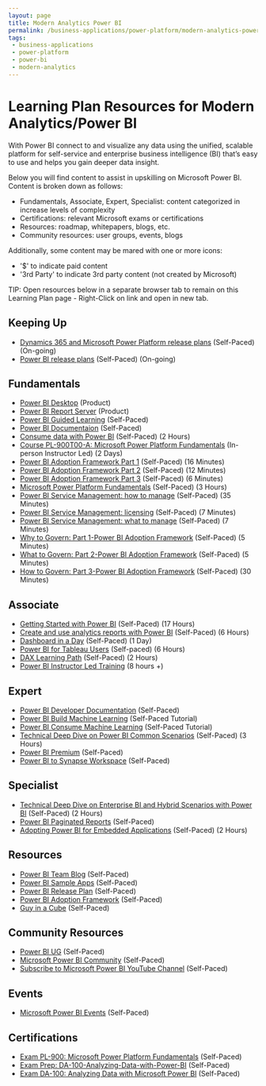 ```yaml
---
layout: page
title: Modern Analytics Power BI
permalink: /business-applications/power-platform/modern-analytics-power-bi
tags:
 - business-applications
 - power-platform
 - power-bi
 - modern-analytics
---
```


# Learning Plan Resources for Modern Analytics/Power BI

With Power BI connect to and visualize any data using the unified, scalable platform for self-service and enterprise business intelligence (BI) that’s easy to use and helps you gain deeper data insight.

Below you will find content to assist in upskilling on Microsoft Power BI. Content is broken down as follows:

* Fundamentals, Associate, Expert, Specialist: content categorized in increase levels of complexity
* Certifications: relevant Microsoft exams or certifications
* Resources: roadmap, whitepapers, blogs, etc.
* Community resources: user groups, events, blogs

Additionally, some content may be mared with one or more icons:

* '$' to indicate paid content
* '3rd Party' to indicate 3rd party content (not created by Microsoft)

TIP:  Open resources below in a separate browser tab to remain on this Learning Plan page - Right-Click on link and open in new tab.

## Keeping Up

* [Dynamics 365 and Microsoft Power Platform release plans](https://docs.microsoft.com/en-us/dynamics365/release-plans/) (Self-Paced) (On-going)
* [Power BI release plans](https://community.powerbi.com/t5/Data-Stories-Gallery/Power-BI-Release-Plan/m-p/930557) (Self-Paced) (On-going)

## Fundamentals

* [Power BI Desktop](https://powerbi.microsoft.com/en-us/desktop/) (Product)
* [Power BI Report Server](https://powerbi.microsoft.com/en-us/report-server/) (Product)
* [Power BI Guided Learning](https://docs.microsoft.com/en-us/power-bi/guided-learning/) (Self-Paced)
* [Power BI Documentaion](https://docs.microsoft.com/en-us/power-bi/) (Self-Paced)
* [Consume data with Power BI](https://docs.microsoft.com/en-us/learn/paths/consume-data-with-power-bi/) (Self-Paced) (2 Hours)
* [Course PL-900T00-A: Microsoft Power Platform Fundamentals](https://docs.microsoft.com/en-us/learn/certifications/courses/pl-900t00) (In-person Instructor Led) (2 Days)
* [Power BI Adoption Framework Part 1](https://www.youtube.com/watch?v=e7Nb-XmrOfY&list=PL1N57mwBHtN0UZbEgLHtA1yxqPlae3B90&index=2&t=0s) (Self-Paced) (16 Minutes)
* [Power BI Adoption Framework Part 2](https://www.youtube.com/watch?v=N6m0XxA_m5c&list=PL1N57mwBHtN0UZbEgLHtA1yxqPlae3B90&index=3&t=0s) (Self-Paced) (12 Minutes)
* [Power BI Adoption Framework Part 3](https://www.youtube.com/watch?v=CNq__EBhUCM&list=PL1N57mwBHtN0UZbEgLHtA1yxqPlae3B90&index=4&t=0s) (Self-Paced) (6 Minutes)
* [Microsoft Power Platform Fundamentals](https://docs.microsoft.com/en-us/learn/paths/power-plat-fundamentals/) (Self-Paced) (3 Hours)
* [Power BI Service Management: how to manage](https://www.youtube.com/watch?v=w-bWBE1nA_0&list=PL1N57mwBHtN0UZbEgLHtA1yxqPlae3B90&index=10&t=0s) (Self-Paced) (35 Minutes)
* [Power BI Service Management: licensing](https://www.youtube.com/watch?v=2CpdDLVUG8c&list=PL1N57mwBHtN0UZbEgLHtA1yxqPlae3B90&index=8&t=0s) (Self-Paced) (7 Minutes)
* [Power BI Service Management: what to manage](https://www.youtube.com/watch?v=pElZcks5nsw&list=PL1N57mwBHtN0UZbEgLHtA1yxqPlae3B90&index=9&t=0s) (Self-Paced) (7 Minutes)
* [Why to Govern: Part 1-Power BI Adoption Framework](https://www.youtube.com/watch?v=QIsbkWH15-A&list=PL1N57mwBHtN0UZbEgLHtA1yxqPlae3B90&index=5&t=0s) (Self-Paced) (5 Minutes)
* [What to Govern: Part 2-Power BI Adoption Framework](https://www.youtube.com/watch?v=5n1JhQ8NLRw&list=PL1N57mwBHtN0UZbEgLHtA1yxqPlae3B90&index=6&t=0s) (Self-Paced) (5 Minutes)
* [How to Govern: Part 3-Power BI Adoption Framework](https://www.youtube.com/watch?v=Zf0lCaGCSuU&list=PL1N57mwBHtN0UZbEgLHtA1yxqPlae3B90&index=7&t=0s) (Self-Paced) (30 Minutes)

## Associate

* [Getting Started with Power BI](https://partner.microsoft.com/en-us/asset/collection/getting-started-with-power-bi#/) (Self-Paced) (17 Hours)
* [Create and use analytics reports with Power BI](https://docs.microsoft.com/en-us/learn/paths/create-use-analytics-reports-power-bi/) (Self-Paced) (6 Hours)
* [Dashboard in a Day](https://powerbi.microsoft.com/en-us/diad/) (Self-Paced) (1 Day)
* [Power BI for Tableau Users](https://docs.microsoft.com/en-us/learn/paths/power-bi-tableau/) (Self-paced) (6 Hours)
* [DAX Learning Path](https://docs.microsoft.com/en-us/learn/paths/dax-power-bi/) (Self-Paced) (2 Hours)
* [Power BI Instructor Led Training](https://powerbi.microsoft.com/en-us/instructor-led-training) (8 hours +)

## Expert

* [Power BI Developer Documentation](https://docs.microsoft.com/en-us/power-bi/developer/) (Self-Paced)
* [Power BI Build Machine Learning](https://docs.microsoft.com/en-us/power-bi/connect-data/service-tutorial-build-machine-learning-model) (Self-Paced Tutorial)
* [Power BI Consume Machine Learning](https://docs.microsoft.com/en-us/power-bi/connect-data/service-aml-integrate) (Self-Paced Tutorial)
* [Technical Deep Dive on Power BI Common Scenarios](https://www.microsoftpartnercommunity.com/t5/Event-Discussions/Dive-deep-into-Power-BI-Common-Scenarios/td-p/10759) (Self-Paced) (3 Hours)
* [Power BI Premium](https://powerbi.microsoft.com/en-us/power-bi-premium/) (Self-Paced)
* [Power BI to Synapse Workspace](https://docs.microsoft.com/en-us/azure/synapse-analytics/quickstart-power-bi) (Self-Paced)

## Specialist

* [Technical Deep Dive on Enterprise BI and Hybrid Scenarios with Power BI](https://support.microsoft.com/en-us/help/4456382/technical-deep-dive-on-enterprise-bi-and-hybrid-scenarios-with-power-b) (Self-Paced) (2 Hours)
* [Power BI Paginated Reports](https://docs.microsoft.com/en-us/power-bi/paginated-reports/paginated-reports-report-builder-power-bi) (Self-Paced)
* [Adopting Power BI for Embedded Applications](https://docs.microsoft.com/en-us/power-bi/developer/embedded/) (Self-Paced) (2 Hours)

## Resources

* [Power BI Team Blog](https://powerbi.microsoft.com/en-us/blog/) (Self-Paced)
* [Power BI Sample Apps](https://docs.microsoft.com/en-us/power-bi/create-reports/sample-datasets) (Self-Paced)
* [Power BI Release Plan](https://docs.microsoft.com/en-us/power-platform-release-plan/2020wave2/power-bi/planned-features) (Self-Paced)
* [Power BI Adoption Framework](https://github.com/pbiaf/powerbiadoption) (Self-Paced)
* [Guy in a Cube](https://guyinacube.com/) (Self-Paced)

## Community Resources

* [Power BI UG](https://mydacfeed.com/view/welcome-to-your-new-power-community) (Self-Paced)
* [Microsoft Power BI Community](https://community.powerbi.com/) (Self-Paced)
* [Subscribe to Microsoft Power BI YouTube Channel](https://www.youtube.com/channel/UCy--PYvwBwAeuYaR8JLmrfg) (Self-Paced)

## Events

* [Microsoft Power BI Events](https://community.powerbi.com/t5/Events/ct-p/Events) (Self-Paced)

## Certifications

* [Exam PL-900: Microsoft Power Platform Fundamentals](https://docs.microsoft.com/en-us/learn/certifications/exams/pl-900) (Self-Paced)
* [Exam Prep: DA-100-Analyzing-Data-with-Power-BI](https://github.com/MicrosoftLearning/DA-100-Analyzing-Data-with-Power-BI/find/master) (Self-Paced)
* [Exam DA-100: Analyzing Data with Microsoft Power BI](https://docs.microsoft.com/en-us/learn/certifications/exams/da-100) (Self-Paced)
